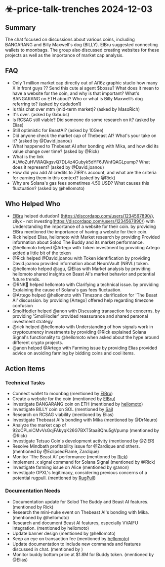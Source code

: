 # ☣-price-talk-trenches 2024-12-03

## Summary

The chat focused on discussions about various coins, including BANGARANG and Billy Maxwell's dog (BILLY). ElBru suggested connecting wallets to moonbags. The group also discussed creating websites for these projects as well as the importance of market cap analysis.

## FAQ

- Only 1 million market cap directly out of Ai16z graphic studio how many X in front guys ??
  Send this cute ai agent $bossu?
  What does it mean to have a website for the coin, and why is that important? What's BANGARANG on ETH about? Who or what is Billy Maxwell’s dog referring to? (asked by dududon1)
- Is this chat over mtm (mid-term market)? (asked by MasoRich)
- It's over. (asked by 0xbubs)
- Is RCSAG still viable? Did someone do some research on it? (asked by Elias)
- Still optimistic for BeastAI? (asked by 10Gee)
- Did anyone check the market cap of Thebeast AI? What's your take on it? (asked by @David.joanou)
- What happened to Thebeast AI after bonding with Mika, and how did its value change over time? (asked by @Rick)
- What is the link ALWoZuHVWAQkgsvQ7DL4z4Gubyk5dYF6JWnfQAGLpump? What does it represent? (asked by @David.joanou)
- How did you add AI credits to ZIER's account, and what are the criteria for earning them in this context? (asked by @Rick)
- Why are Solana's gas fees sometimes 4.50 USD? What causes this fluctuation? (asked by @hellomoto)

## Who Helped Who

- [ElBru](https://discordapp.com/users/1234567890/) helped dududon1 (https://discordapp.com/users/1234567890/), zilyx - not investing(https://discordapp.com/users/1234567890/) with Understanding the importance of a website for their coin. by providing ElBru mentioned the importance of having a website for their coin.
- Rick helped Elias, hellomoto with Market research by providing Provided information about Solod The Buddy and its market performance.
- @hellomoto helped @Artego with Token investment by providing Artego added a little bit of the token
- @Rick helped @David.joanou with Token identification by providing David.joanou provided information about NeuroVault (NRVL) token.
- @hellomoto helped @agu, @Elias with Market analysis by providing hellomoto shared insights on Beast AI's market behavior and potential future trends.
- @RNK🪽 helped hellomoto with Clarifying a technical issue. by providing Explaining the cause of Solana's gas fees fluctuation.
- @Artego helped @hellomoto with Timezone clarification for 'The Beast AI' discussion. by providing [Artego] offered help regarding timezone confusion
- [SmolHodler](https://discord.com/users/@smolhodler) helped @anon with Discussing transaction fee concerns. by providing 'SmolHodler' provided reassurance and shared personal investment strategy
- @rick helped @hellomoto with Understanding of how signals work in cryptocurrency investments by providing @Rick explained Solana Signal's functionality to @hellomoto when asked about the hype around different crypto projects.
- @anon helped @Artego with Farming issue by providing Elias provided advice on avoiding farming by bidding coins and cool items.

## Action Items

### Technical Tasks

- Connect wallet to moonbag (mentioned by [ElBru](https://discordapp.com/users/1234567890/))
- Create a website for the coin (mentioned by [ElBru](https://discordapp.com/users/1234567890/))
- Investigate BANGARANG coin on ETH (mentioned by [hellomoto](https://discordapp.com/users/1234567890/))
- Investigate BILLY coin on SOL (mentioned by [Sai](https://discordapp.com/users/1234567890/))
- Research on RCSAG viability (mentioned by Elias)
- Investigate Thebeast AI's bonding with Mika (mentioned by @DrNeuro)
- Analyze the market cap of 92cCPLniCMvVsGqjFAkyqK26G7BXT5taa8Qhu5gVpump (mentioned by @Rick)
- Investigate Tetsuo Coin's development activity (mentioned by @ZIER)
- Resolve Mindbath profitability issue for @Zardique and others. (mentioned by @EclipsedFlame, Zardique)
- Monitor 'The Beast AI' performance (mentioned by [Rick](https://pump.fun/92cCPLniCMvVsGqjFAkyqK26G7BXT5taa8Qhu5gVpump))
- Implement .x signal command for Solana Signal (mentioned by @Rick)
- Investigate farming issue on Alice (mentioned by @anon)
- Investigate OPXL's legitimacy, considering previous concerns of a potential rugpull. (mentioned by [RugPull](01:51))

### Documentation Needs

- Documentation update for Solod The Buddy and Beast AI features. (mentioned by Rick)
- Research the mini-nuke event on Thebeast AI's bonding with Mika. (mentioned by @hellomoto)
- Research and document Beast AI features, especially VVAIFU integration. (mentioned by hellomoto)
- Update banner design (mentioned by @hellomoto)
- Keep an eye on transaction fee (mentioned by [hellomoto](https://discord.com/users/@RNK-🪽))
- Update documentation to include new commands and features discussed in chat. (mentioned by )
- Monitor buddy bottom price at $1.8M for Buddy token. (mentioned by @Elias)
